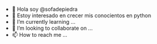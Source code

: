 - 👋 Hola soy @sofadepiedra
- 👀 Estoy interesado en crecer mis conocientos en python
- 🌱 I’m currently learning ...
- 💞️ I’m looking to collaborate on ...
- 📫 How to reach me ...

<!---
sofadepiedra/sofadepiedra is a ✨ special ✨ repository because its `README.md` (this file) appears on your GitHub profile.
You can click the Preview link to take a look at your changes.
--->
